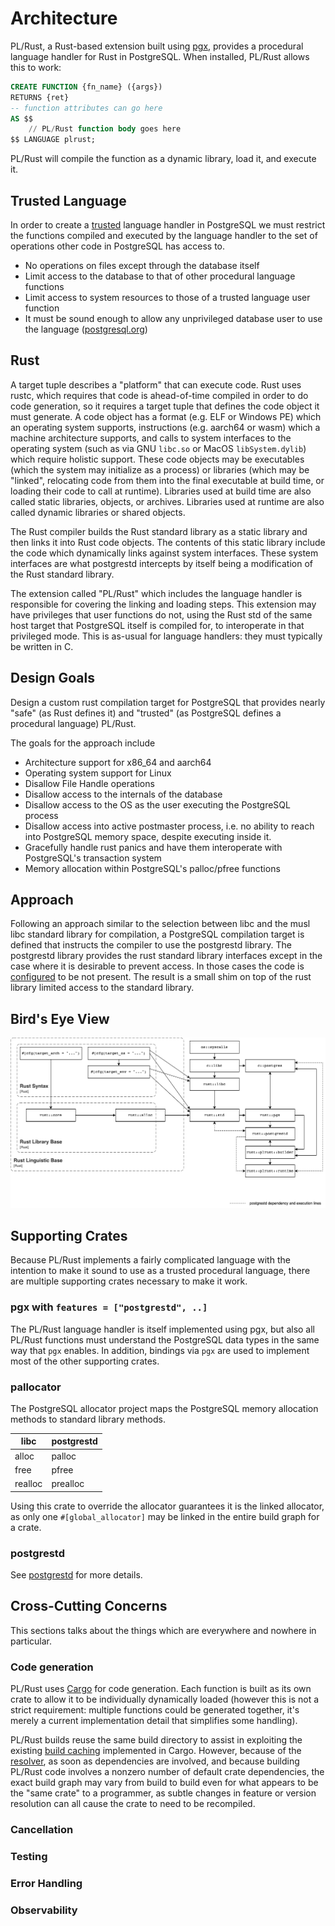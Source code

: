 # Architecture

PL/Rust, a Rust-based extension built using [pgx](https://github.com/tcdi/pgx), provides a procedural language handler for Rust in PostgreSQL. When installed, PL/Rust allows this to work:

```sql
CREATE FUNCTION {fn_name} ({args})
RETURNS {ret}
-- function attributes can go here
AS $$
    // PL/Rust function body goes here
$$ LANGUAGE plrust;
```

PL/Rust will compile the function as a dynamic library, load it, and execute it.

## Trusted Language

In order to create a [trusted](https://www.postgresql.org/docs/current/sql-createlanguage.html) language handler in PostgreSQL we must restrict the functions compiled and executed by the language handler to the set of operations other code in PostgreSQL has access to.

- No operations on files except through the database itself
- Limit access to the database to that of other procedural language functions
- Limit access to system resources to those of a trusted language user function
- It must be sound enough to allow any unprivileged database user to use the language ([postgresql.org](https://www.postgresql.org/docs/current/plperl-trusted.html))

## Rust

A target tuple describes a "platform" that can execute code. Rust uses rustc, which requires that code is ahead-of-time compiled in order to do code generation, so it requires a target tuple that defines the code object it must generate. A code object has a format (e.g. ELF or Windows PE) which an operating system supports, instructions (e.g. aarch64 or wasm) which a machine architecture supports, and calls to system interfaces to the operating system (such as via GNU `libc.so` or MacOS `libSystem.dylib`) which require holistic support. These code objects may be executables (which the system may initialize as a process) or libraries (which may be "linked", relocating code from them into the final executable at build time, or loading their code to call at runtime). Libraries used at build time are also called static libraries, objects, or archives. Libraries used at runtime are also called dynamic libraries or shared objects.

The Rust compiler builds the Rust standard library as a static library and then links it into Rust code objects. The contents of this static library include the code which dynamically links against system interfaces. These system interfaces are what postgrestd intercepts by itself being a modification of the Rust standard library.

The extension called "PL/Rust" which includes the language handler is responsible for covering the linking and loading steps. This extension may have privileges that user functions do not, using the Rust std of the same host target that PostgreSQL itself is compiled for, to interoperate in that privileged mode. This is as-usual for language handlers: they must typically be written in C.

## Design Goals

Design a custom rust compilation target for PostgreSQL that provides nearly "safe" (as Rust defines it) and "trusted" (as PostgreSQL defines a procedural language) PL/Rust.

The goals for the approach include

* Architecture support for x86_64 and aarch64
* Operating system support for Linux
* Disallow File Handle operations
* Disallow access to the internals of the database
* Disallow access to the OS as the user executing the PostgreSQL process 
* Disallow access into active postmaster process, i.e. no ability to reach into PostgreSQL memory space, despite executing inside it.
* Gracefully handle rust panics and have them interoperate with PostgreSQL's transaction system
* Memory allocation within PostgreSQL's palloc/pfree functions

## Approach

Following an approach similar to the selection between libc and the musl libc standard library for compilation, a PostgreSQL compilation target is defined that instructs the compiler to use the postgrestd library.  The postgrestd library provides the rust standard library interfaces except in the case where it is desirable to prevent access.  In those cases the code is [configured](https://doc.rust-lang.org/stable/rust-by-example/attribute/cfg.html) to be not present. The result is a small shim on top of the rust library limited access to the standard library.

## Bird's Eye View

![](assets/architecture_1.png)


## Supporting Crates

Because PL/Rust implements a fairly complicated language with the intention to make it sound to use as a trusted procedural language, there are multiple supporting crates necessary to make it work.

### pgx with `features = ["postgrestd", ..]`

The PL/Rust language handler is itself implemented using pgx, but also all PL/Rust functions must understand the PostgreSQL data types in the same way that `pgx` enables. In addition, bindings via `pgx` are used to implement most of the other supporting crates.

### pallocator

The PostgreSQL allocator project maps the PostgreSQL memory allocation methods to standard library methods. 

| libc    | postgrestd |
|---------|------------|
| alloc   | palloc     |
| free    | pfree      |
| realloc | prealloc   |

Using this crate to override the allocator guarantees it is the linked allocator, as only one `#[global_allocator]` may be linked in the entire build graph for a crate.

### postgrestd

See [postgrestd](https://github.com/tcdi/postgrestd) for more details.

## Cross-Cutting Concerns

This sections talks about the things which are everywhere and nowhere in particular.

### Code generation

PL/Rust uses [Cargo] for code generation. Each function is built as its own crate to allow it to be individually dynamically loaded (however this is not a strict requirement: multiple functions could be generated together, it's merely a current implementation detail that simplifies some handling).

PL/Rust builds reuse the same build directory to assist in exploiting the existing [build caching][build-cache] implemented in Cargo. However, because of the [resolver], as soon as dependencies are involved, and because building PL/Rust code involves a nonzero number of default crate dependencies, the exact build graph may vary from build to build even for what appears to be the "same crate" to a programmer, as subtle changes in feature or version resolution can all cause the crate to need to be recompiled.

### Cancellation

### Testing

### Error Handling

### Observability

[Cargo]: https://doc.rust-lang.org/cargo/guide
[build-cache]: https://doc.rust-lang.org/cargo/guide/build-cache.html
[resolver]: https://doc.rust-lang.org/cargo/reference/resolver.html
